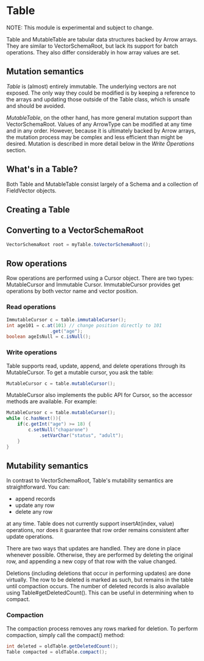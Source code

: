 # Table
 
NOTE: This module is experimental and subject to change.

Table and MutableTable are tabular data structures backed by Arrow arrays. They are similar to VectorSchemaRoot, 
but lack its support for batch operations. They also differ considerably in how array values are set.

## Mutation semantics

_Table_ is (almost) entirely immutable. The underlying vectors are not exposed. The only way they could be modified is 
by keeping a reference to the arrays and updating those outside of the Table class, which is unsafe and should be avoided. 

_MutableTable_, on the other hand, has more general mutation support than VectorSchemaRoot. Values of any ArrowType can be modified at any time and in any order. 
However, because it is ultimately backed by Arrow arrays, the mutation process may be complex and less efficient 
than might be desired. Mutation is described in more detail below in the _Write Operations_ section.

## What's in a Table?
Both Table and MutableTable consist largely of a Schema and a collection of FieldVector objects. 

## Creating a Table


## Converting to a VectorSchemaRoot

```java
VectorSchemaRoot root = myTable.toVectorSchemaRoot();
```

## Row operations

Row operations are performed using a Cursor object. There are two types: MutableCursor and Immutable Cursor.
ImmutableCursor provides get operations by both vector name and vector position.

### Read operations
```java
ImmutableCursor c = table.immutableCursor(); 
int age101 = c.at(101) // change position directly to 101
                .get("age");
boolean ageIsNull = c.isNull();
```

### Write operations

Table supports read, update, append, and delete operations through its MutableCursor. To get a mutable cursor, 
you ask the table:
```java
MutableCursor c = table.mutableCursor();
```
MutableCursor also implements the public API for Cursor, so the accessor methods are available. For example:

```java
MutableCursor c = table.mutableCursor();
while (c.hasNext()){
    if(c.getInt("age") >= 18) {
        c.setNull("chaparone")
            .setVarChar("status", "adult");
    }
}
```


## Mutability semantics
In contrast to VectorSchemaRoot, Table's mutability semantics are straightforward. You can:
- append records
- update any row
- delete any row

at any time. Table does not currently support insertAt(index, value) operations, nor does it guarantee that row order remains consistent after update operations. 

There are two ways that updates are handled. They are done in place whenever possible. Otherwise, they are performed by deleting the original row, and appending a new copy of that row with the value changed.

Deletions (including deletions that occur in performing updates) are done virtually. The row to be deleted is marked as such, but remains in the table until compaction occurs. The number of deleted records is also available using Table#getDeletedCount(). This can be useful in determining when to compact.

### Compaction
The compaction process removes any rows marked for deletion. To perform compaction, simply call the compact() method:
```java
int deleted = oldTable.getDeletedCount(); 
Table compacted = oldTable.compact();
```
